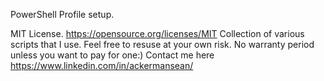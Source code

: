 PowerShell Profile setup.


MIT License.
https://opensource.org/licenses/MIT
Collection of various scripts that I use. Feel free to resuse at your own risk. No warranty period unless you want to pay for one:)
Contact me here
https://www.linkedin.com/in/ackermansean/

